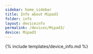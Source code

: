 ```yaml
---
sidebar: home_sidebar
title: Info about Mipad3
folder: info
layout: deviceinfo
permalink: /devices/Mipad3/
device: Mipad3
---
```

{% include templates/device_info.md %}
